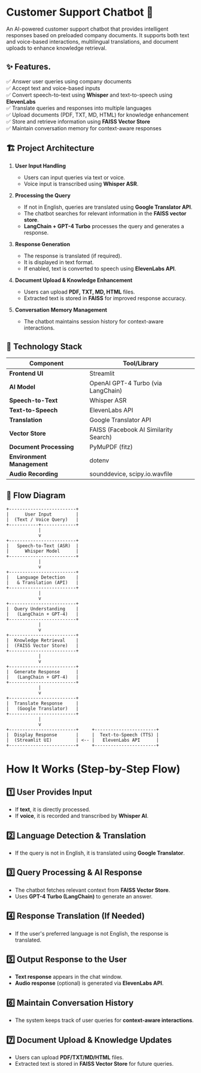 # Customer Support Chatbot 🤖

An AI-powered customer support chatbot that provides intelligent responses based on preloaded company documents. It supports both text and voice-based interactions, multilingual translations, and document uploads to enhance knowledge retrieval.

## ✨ Features.

✅ Answer user queries using company documents  
✅ Accept text and voice-based inputs  
✅ Convert speech-to-text using **Whisper** and text-to-speech using **ElevenLabs**  
✅ Translate queries and responses into multiple languages  
✅ Upload documents (PDF, TXT, MD, HTML) for knowledge enhancement  
✅ Store and retrieve information using **FAISS Vector Store**  
✅ Maintain conversation memory for context-aware responses  

## 🏗️ Project Architecture

1. **User Input Handling**  
   - Users can input queries via text or voice.  
   - Voice input is transcribed using **Whisper ASR**.  

2. **Processing the Query**  
   - If not in English, queries are translated using **Google Translator API**.  
   - The chatbot searches for relevant information in the **FAISS vector store**.  
   - **LangChain + GPT-4 Turbo** processes the query and generates a response.  

3. **Response Generation**  
   - The response is translated (if required).  
   - It is displayed in text format.  
   - If enabled, text is converted to speech using **ElevenLabs API**.  

4. **Document Upload & Knowledge Enhancement**  
   - Users can upload **PDF, TXT, MD, HTML** files.  
   - Extracted text is stored in **FAISS** for improved response accuracy.  

5. **Conversation Memory Management**  
   - The chatbot maintains session history for context-aware interactions.  

## 🔧 Technology Stack

| Component             | Tool/Library |
|----------------------|----------------|
| **Frontend UI** | Streamlit |
| **AI Model** | OpenAI GPT-4 Turbo (via LangChain) |
| **Speech-to-Text** | Whisper ASR |
| **Text-to-Speech** | ElevenLabs API |
| **Translation** | Google Translator API |
| **Vector Store** | FAISS (Facebook AI Similarity Search) |
| **Document Processing** | PyMuPDF (fitz) |
| **Environment Management** | dotenv |
| **Audio Recording** | sounddevice, scipy.io.wavfile |

## 🔄 Flow Diagram

```plaintext
+-------------------------+
|      User Input         |
|  (Text / Voice Query)   |
+-----------+-------------+
            |
            v
+-------------------------+
|   Speech-to-Text (ASR)  |
|      Whisper Model      |
+-------------------------+
            |
            v
+-------------------------+
|   Language Detection    |
|   & Translation (API)   |
+-------------------------+
            |
            v
+-------------------------+
|  Query Understanding    |
|   (LangChain + GPT-4)   |
+-------------------------+
            |
            v
+-------------------------+
|  Knowledge Retrieval    |
|  (FAISS Vector Store)   |
+-------------------------+
            |
            v
+-------------------------+
|  Generate Response      |
|   (LangChain + GPT-4)   |
+-------------------------+
            |
            v
+-------------------------+
|  Translate Response     |
|   (Google Translator)   |
+-------------------------+
            |
            v
+-------------------------+     +-----------------------+
|  Display Response       |     |  Text-to-Speech (TTS) |
|  (Streamlit UI)         | <-- |   ElevenLabs API      |
+-------------------------+     +-----------------------+
```


# How It Works (Step-by-Step Flow)

## 1️⃣ User Provides Input
- If **text**, it is directly processed.  
- If **voice**, it is recorded and transcribed by **Whisper AI**.  

## 2️⃣ Language Detection & Translation
- If the query is not in English, it is translated using **Google Translator**.  

## 3️⃣ Query Processing & AI Response
- The chatbot fetches relevant context from **FAISS Vector Store**.  
- Uses **GPT-4 Turbo (LangChain)** to generate an answer.  

## 4️⃣ Response Translation (If Needed)
- If the user's preferred language is not English, the response is translated.  

## 5️⃣ Output Response to the User
- **Text response** appears in the chat window.  
- **Audio response** (optional) is generated via **ElevenLabs API**.  

## 6️⃣ Maintain Conversation History
- The system keeps track of user queries for **context-aware interactions**.  

## 7️⃣ Document Upload & Knowledge Updates
- Users can upload **PDF/TXT/MD/HTML** files.  
- Extracted text is stored in **FAISS Vector Store** for future queries.  


